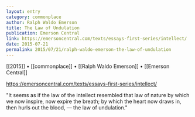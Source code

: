```yaml
---
layout: entry
category: commonplace
author: Ralph Waldo Emerson
title: The Law of Undulation
publication: Emerson Central
link: https://emersoncentral.com/texts/essays-first-series/intellect/
date: 2015-07-21
permalink: 2015/07/21/ralph-waldo-emerson-the-law-of-undulation
---
```


[[2015]] • [[commonplace]] • [[Ralph Waldo Emerson]] • [[Emerson Central]] 

https://emersoncentral.com/texts/essays-first-series/intellect/

"It seems as if the law of the intellect resembled that law of nature by which we now inspire, now expire the breath; by which the heart now draws in, then hurls out the blood, — the law of undulation."